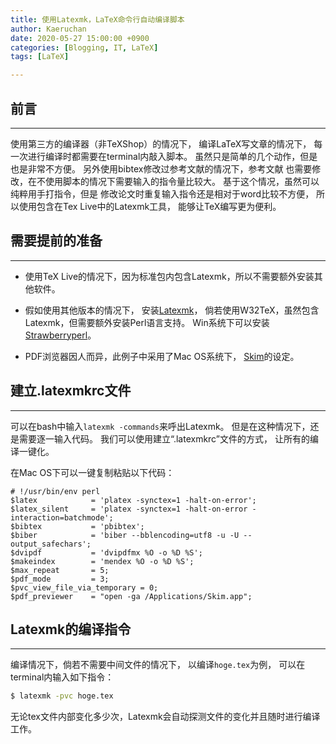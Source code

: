 ```yaml
---
title: 使用Latexmk，LaTeX命令行自动编译脚本
author: Kaeruchan
date: 2020-05-27 15:00:00 +0900
categories: [Blogging, IT, LaTeX]
tags: [LaTeX]

---
```



## 前言
----
使用第三方的编译器（非TeXShop）的情况下，
编译LaTeX写文章的情况下，
每一次进行编译时都需要在terminal内敲入脚本。
虽然只是简单的几个动作，但是也是非常不方便。
另外使用bibtex修改过参考文献的情况下，参考文献
也需要修改，在不使用脚本的情况下需要输入的指令量比较大。
基于这个情况，虽然可以纯粹用手打指令，但是
修改论文时重复输入指令还是相对于word比较不方便，
所以使用包含在Tex Live中的Latexmk工具，
能够让TeX编写更为便利。




## 需要提前的准备
----

- 使用TeX Live的情况下，因为标准包内包含Latexmk，所以不需要额外安装其他软件。

- 假如使用其他版本的情况下，
安装[Latexmk](http://personal.psu.edu/jcc8/software/latexmk/)，
倘若使用W32TeX，虽然包含Latexmk，但需要额外安装Perl语言支持。
Win系统下可以安装[Strawberryperl](http://strawberryperl.com/)。

- PDF浏览器因人而异，此例子中采用了Mac OS系统下，
[Skim](https://skim-app.sourceforge.io/)的设定。

## 建立.latexmkrc文件
----

可以在bash中输入``latexmk -commands``来呼出Latexmk。
但是在这种情况下，还是需要逐一输入代码。
我们可以使用建立“.latexmkrc”文件的方式，
让所有的编译一键化。

在Mac OS下可以一键复制粘贴以下代码：
```
# !/usr/bin/env perl
$latex            = 'platex -synctex=1 -halt-on-error';
$latex_silent     = 'platex -synctex=1 -halt-on-error -interaction=batchmode';
$bibtex           = 'pbibtex';
$biber            = 'biber --bblencoding=utf8 -u -U --output_safechars';
$dvipdf           = 'dvipdfmx %O -o %D %S';
$makeindex        = 'mendex %O -o %D %S';
$max_repeat       = 5;
$pdf_mode         = 3;
$pvc_view_file_via_temporary = 0;
$pdf_previewer    = "open -ga /Applications/Skim.app";
```


## Latexmk的编译指令
----

编译情况下，倘若不需要中间文件的情况下，
以编译``hoge.tex``为例，
可以在terminal内输入如下指令：
```bash
$ latexmk -pvc hoge.tex
```

无论tex文件内部变化多少次，Latexmk会自动探测文件的变化并且随时进行编译工作。
